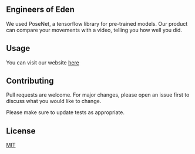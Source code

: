 ## Engineers of Eden ##
 We used PoseNet, a tensorflow library for pre-trained models. Our product can compare your movements with a video, telling you how well you did. 


## Usage
You can visit our website [here](https://fabulous-biscochitos-79e2f4.netlify.app)

## Contributing

Pull requests are welcome. For major changes, please open an issue first
to discuss what you would like to change.

Please make sure to update tests as appropriate.

## License

[MIT](https://choosealicense.com/licenses/mit/)
